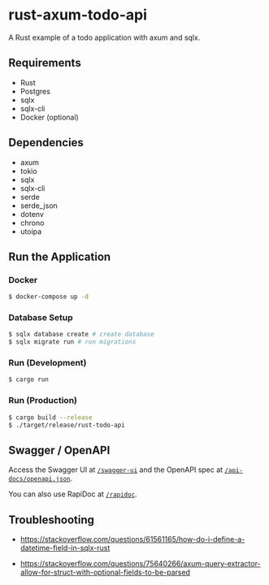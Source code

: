 # rust-axum-todo-api

A Rust example of a todo application with axum and sqlx.

## Requirements

- Rust
- Postgres
- sqlx
- sqlx-cli
- Docker (optional)

## Dependencies

- axum
- tokio
- sqlx
- sqlx-cli
- serde
- serde_json
- dotenv
- chrono
- utoipa

## Run the Application

### Docker

```sh
$ docker-compose up -d
```

### Database Setup

```sh
$ sqlx database create # create database
$ sqlx migrate run # run migrations
```

### Run (Development)

```sh
$ cargo run
```

### Run (Production)

```sh
$ cargo build --release
$ ./target/release/rust-todo-api
```

## Swagger / OpenAPI

Access the Swagger UI at [`/swagger-ui`](http://localhost:8000/swagger-ui) and the OpenAPI spec
at [`/api-docs/openapi.json`](http://localhost:8000/api-docs/openapi.json).

You can also use RapiDoc at [`/rapidoc`](http://localhost:8000/rapidoc).

## Troubleshooting

- https://stackoverflow.com/questions/61561165/how-do-i-define-a-datetime-field-in-sqlx-rust

- https://stackoverflow.com/questions/75640266/axum-query-extractor-allow-for-struct-with-optional-fields-to-be-parsed

